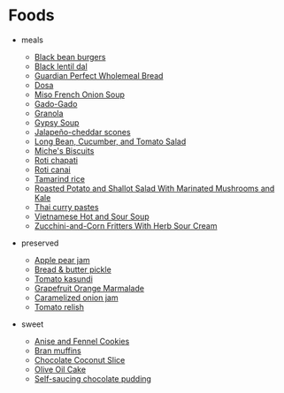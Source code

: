 # Foods

* meals
  * [Black bean burgers](./meals/black-bean-burgers)
  * [Black lentil dal](./meals/black-dal)
  * [Guardian Perfect Wholemeal Bread](./meals/bread-wholemeal)
  * [Dosa](./meals/dosa)
  * [Miso French Onion Soup](./meals/french-onion-miso-soup)
  * [Gado-Gado](./meals/gado-gado)
  * [Granola](./meals/granola)
  * [Gypsy Soup](./meals/gypsy-soup)
  * [Jalapeño-cheddar scones](./meals/jalapeno-cheddar-scones)
  * [Long Bean, Cucumber, and Tomato Salad](./meals/long-bean-salad)
  * [Miche's Biscuits](./meals/michecuits)
  * [Roti chapati](./meals/roti-indian)
  * [Roti canai](./meals/roti-thai)
  * [Tamarind rice](./meals/tamarind-rice)
  * [Roasted Potato and Shallot Salad With Marinated Mushrooms and Kale](./meals/tater-shroom-kale-salad)
  * [Thai curry pastes](./meals/thai-curry-paste)
  * [Vietnamese Hot and Sour Soup](./meals/viet-hot-sour-soup)
  * [Zucchini-and-Corn Fritters With Herb Sour Cream ](./meals/zucchini-corn-fritters)

* preserved
  * [Apple pear jam](./preserved/apple-jam)
  * [Bread & butter pickle](./preserved/bp-pickle)
  * [Tomato kasundi](./preserved/kasundi)
  * [Grapefruit Orange Marmalade](./preserved/marmalade)
  * [Caramelized onion jam](./preserved/onion-jam)
  * [Tomato relish](./preserved/tomato-relish)

* sweet
  * [Anise and Fennel Cookies](./sweet/anise-fennel-cookies)
  * [Bran muffins](./sweet/bran-muffins)
  * [Chocolate Coconut Slice](./sweet/chocolate-coconut-slice)
  * [Olive Oil Cake](./sweet/olive-oil-cake)
  * [Self-saucing chocolate pudding](./sweet/self-saucing-chocolate-pud)

